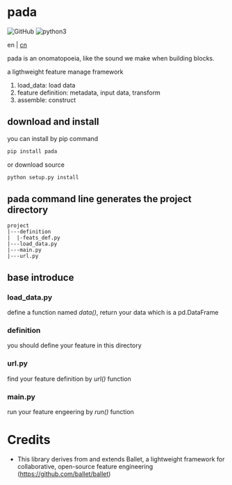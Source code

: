 # pada

![GitHub](https://img.shields.io/github/license/eleveyuan/pada) ![python3](https://img.shields.io/badge/langs-python3-blue)

en | [cn](https://github.com/eleveyuan/pada/blob/master/README.zh.md)


pada is an onomatopoeia, like the sound we make when building blocks.

a ligthweight feature manage framework

1. load_data: load data
2. feature definition: metadata, input data, transform
3. assemble: construct


## download and install
you can install by pip command
``` python 
pip install pada
```
or download source
``` python
python setup.py install
```



## pada command line generates the project directory

```
project
|---definition
|  |-feats_def.py
|---load_data.py
|---main.py
|---url.py    
```

## base introduce

### load_data.py
define a function named *data()*, return your data which is a pd.DataFrame

### definition
you should define your feature in this directory

### url.py
find your feature definition by *url()* function

### main.py
run your feature engeering by *run()* function


# Credits

* This library derives from and extends Ballet, a lightweight framework for collaborative, open-source feature engineering (https://github.com/ballet/ballet)
